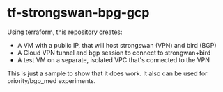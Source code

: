 # tf-strongswan-bpg-gcp

Using terraform, this repository creates:
* A VM with a public IP, that will host strongswan (VPN) and bird (BGP)
* A Cloud VPN tunnel and bgp session to connect to strongwan+bird
* A test VM on a separate, isolated VPC that's connected to the VPN

This is just a sample to show that it does work. It also can be used for priority/bgp_med experiments.